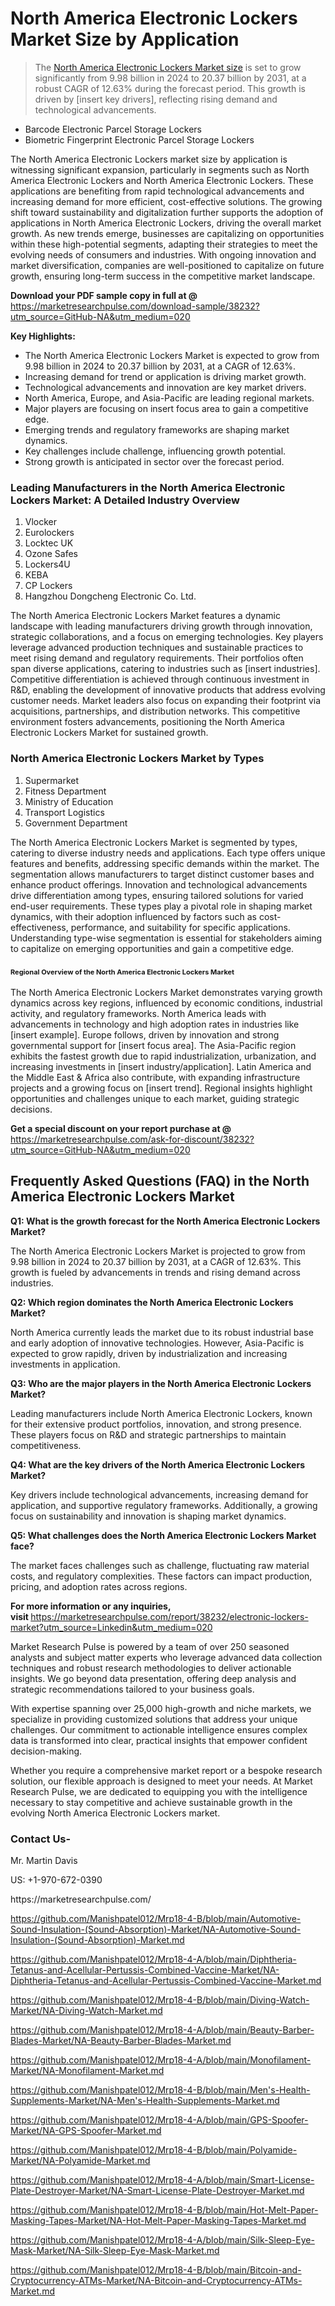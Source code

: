 <h1>North America Electronic Lockers Market&nbsp;Size by Application</h1><blockquote><p>The <a href="https://marketresearchpulse.com/download-sample/38232?utm_source=GitHub-NA&amp;utm_medium=020">North America Electronic Lockers Market size</a> is set to grow significantly from 9.98 billion in 2024 to 20.37 billion by 2031, at a robust CAGR of 12.63% during the forecast period. This growth is driven by [insert key drivers], reflecting rising demand and technological advancements.</p></blockquote><ul><li>Barcode Electronic Parcel Storage Lockers <li> Biometric Fingerprint Electronic Parcel Storage Lockers</li></ul><p>The North America Electronic Lockers market size by application is witnessing significant expansion, particularly in segments such as North America Electronic Lockers and North America Electronic Lockers. These applications are benefiting from rapid technological advancements and increasing demand for more efficient, cost-effective solutions. The growing shift toward sustainability and digitalization further supports the adoption of applications in North America Electronic Lockers, driving the overall market growth. As new trends emerge, businesses are capitalizing on opportunities within these high-potential segments, adapting their strategies to meet the evolving needs of consumers and industries. With ongoing innovation and market diversification, companies are well-positioned to capitalize on future growth, ensuring long-term success in the competitive market landscape.</p><p><strong>Download your PDF sample copy in full at @ </strong><a href="https://marketresearchpulse.com/download-sample/38232?utm_source=GitHub-NA&amp;utm_medium=020">https://marketresearchpulse.com/download-sample/38232?utm_source=GitHub-NA&amp;utm_medium=020</a></p><p><strong>Key Highlights: </strong></p><ul><li>The North America Electronic Lockers Market is expected to grow from 9.98 billion in 2024 to 20.37 billion by 2031, at a CAGR of 12.63%.</li><li>Increasing demand for trend or application is driving market growth.</li><li>Technological advancements and innovation are key market drivers.</li><li>North America, Europe, and Asia-Pacific are leading regional markets.</li><li>Major players are focusing on insert focus area to gain a competitive edge.</li><li>Emerging trends and regulatory frameworks are shaping market dynamics.</li><li>Key challenges include challenge, influencing growth potential.</li><li>Strong growth is anticipated in sector over the forecast period.</li></ul><h3>Leading Manufacturers in the North America Electronic Lockers Market: A Detailed Industry Overview</h3><ol><li>Vlocker</li><li>Eurolockers</li><li>Locktec UK</li><li>Ozone Safes</li><li>Lockers4U</li><li>KEBA</li><li>CP Lockers</li><li>Hangzhou Dongcheng Electronic Co. Ltd.</li></ol><div class="flex max-w-full flex-col flex-grow"><div class="min-h-8 text-message flex w-full flex-col items-end gap-2 whitespace-normal break-words [.text-message+&amp;]:mt-5" dir="auto" data-message-author-role="assistant" data-message-id="fd8432e4-4910-450d-b182-61b7bfb0a01f" data-message-model-slug="gpt-4o"><div class="flex w-full flex-col gap-1 empty:hidden first:pt-[3px]"><div class="markdown prose w-full break-words dark:prose-invert light"><p>The North America Electronic Lockers Market features a dynamic landscape with leading manufacturers driving growth through innovation, strategic collaborations, and a focus on emerging technologies. Key players leverage advanced production techniques and sustainable practices to meet rising demand and regulatory requirements. Their portfolios often span diverse applications, catering to industries such as [insert industries]. Competitive differentiation is achieved through continuous investment in R&amp;D, enabling the development of innovative products that address evolving customer needs. Market leaders also focus on expanding their footprint via acquisitions, partnerships, and distribution networks. This competitive environment fosters advancements, positioning the North America Electronic Lockers Market for sustained growth.</p></div></div></div></div><h3>North America Electronic Lockers Market by Types</h3><ol><li>Supermarket <li> Fitness Department <li> Ministry of Education <li> Transport Logistics <li> Government Department</li></ol><div class="flex max-w-full flex-col flex-grow"><div class="min-h-8 text-message flex w-full flex-col items-end gap-2 whitespace-normal break-words [.text-message+&amp;]:mt-5" dir="auto" data-message-author-role="assistant" data-message-id="084470be-0bb7-4664-bddf-5156b4f41249" data-message-model-slug="gpt-4o-mini"><div class="flex w-full flex-col gap-1 empty:hidden first:pt-[3px]"><div class="markdown prose w-full break-words dark:prose-invert light"><p>The North America Electronic Lockers Market is segmented by types, catering to diverse industry needs and applications. Each type offers unique features and benefits, addressing specific demands within the market. The segmentation allows manufacturers to target distinct customer bases and enhance product offerings. Innovation and technological advancements drive differentiation among types, ensuring tailored solutions for varied end-user requirements. These types play a pivotal role in shaping market dynamics, with their adoption influenced by factors such as cost-effectiveness, performance, and suitability for specific applications. Understanding type-wise segmentation is essential for stakeholders aiming to capitalize on emerging opportunities and gain a competitive edge.</p></div></div></div></div><h3><span style="font-size: 11px;">Regional Overview of the North America Electronic Lockers Market</span></h3><div class="flex max-w-full flex-col flex-grow"><div class="min-h-8 text-message flex w-full flex-col items-end gap-2 whitespace-normal break-words [.text-message+&amp;]:mt-5" dir="auto" data-message-author-role="assistant" data-message-id="e9038762-ce64-4e30-91c9-9bd413514231" data-message-model-slug="gpt-4o-mini"><div class="flex w-full flex-col gap-1 empty:hidden first:pt-[3px]"><div class="markdown prose w-full break-words dark:prose-invert light"><p>The North America Electronic Lockers Market demonstrates varying growth dynamics across key regions, influenced by economic conditions, industrial activity, and regulatory frameworks. North America leads with advancements in technology and high adoption rates in industries like [insert example]. Europe follows, driven by innovation and strong governmental support for [insert focus area]. The Asia-Pacific region exhibits the fastest growth due to rapid industrialization, urbanization, and increasing investments in [insert industry/application]. Latin America and the Middle East &amp; Africa also contribute, with expanding infrastructure projects and a growing focus on [insert trend]. Regional insights highlight opportunities and challenges unique to each market, guiding strategic decisions.</p></div></div></div></div><p><strong>Get a special discount on your report purchase at @ </strong><a href="https://marketresearchpulse.com/ask-for-discount/38232?utm_source=GitHub-NA&amp;utm_medium=020">https://marketresearchpulse.com/ask-for-discount/38232?utm_source=GitHub-NA&amp;utm_medium=020</a></p><h2>Frequently Asked Questions (FAQ) in the North America Electronic Lockers Market</h2><p><strong>Q1: What is the growth forecast for the North America Electronic Lockers Market?</strong></p><p>The North America Electronic Lockers Market is projected to grow from 9.98 billion in 2024 to 20.37 billion by 2031, at a CAGR of 12.63%. This growth is fueled by advancements in trends and rising demand across industries.</p><p><strong>Q2: Which region dominates the North America Electronic Lockers Market?</strong></p><p>North America currently leads the market due to its robust industrial base and early adoption of innovative technologies. However, Asia-Pacific is expected to grow rapidly, driven by industrialization and increasing investments in application.</p><p><strong>Q3: Who are the major players in the North America Electronic Lockers Market?</strong></p><p>Leading manufacturers include North America Electronic Lockers, known for their extensive product portfolios, innovation, and strong presence. These players focus on R&amp;D and strategic partnerships to maintain competitiveness.</p><p><strong>Q4: What are the key drivers of the North America Electronic Lockers Market?</strong></p><p>Key drivers include technological advancements, increasing demand for application, and supportive regulatory frameworks. Additionally, a growing focus on sustainability and innovation is shaping market dynamics.</p><p><strong>Q5: What challenges does the North America Electronic Lockers Market face?</strong></p><p>The market faces challenges such as challenge, fluctuating raw material costs, and regulatory complexities. These factors can impact production, pricing, and adoption rates across regions.</p><p><strong>For more information or any inquiries, visit&nbsp;</strong><a href="https://marketresearchpulse.com/report/38232/electronic-lockers-market?utm_source=Linkedin&utm_medium=020">https://marketresearchpulse.com/report/38232/electronic-lockers-market?utm_source=Linkedin&utm_medium=020</a></p><p>Market Research Pulse is powered by a team of over 250 seasoned analysts and subject matter experts who leverage advanced data collection techniques and robust research methodologies to deliver actionable insights. We go beyond data presentation, offering deep analysis and strategic recommendations tailored to your business goals.</p><p>With expertise spanning over 25,000 high-growth and niche markets, we specialize in providing customized solutions that address your unique challenges. Our commitment to actionable intelligence ensures complex data is transformed into clear, practical insights that empower confident decision-making.</p><p>Whether you require a comprehensive market report or a bespoke research solution, our flexible approach is designed to meet your needs. At Market Research Pulse, we are dedicated to equipping you with the intelligence necessary to stay competitive and achieve sustainable growth in the evolving North America Electronic Lockers market.</p><h3><strong>Contact Us-</strong></h3><p>Mr. Martin Davis</p><p>US: +1-970-672-0390</p><p>https://marketresearchpulse.com/</p><p><a href="https://github.com/Manishpatel012/Mrp18-4-B/blob/main/Automotive-Sound-Insulation-(Sound-Absorption)-Market/NA-Automotive-Sound-Insulation-(Sound-Absorption)-Market.md">https://github.com/Manishpatel012/Mrp18-4-B/blob/main/Automotive-Sound-Insulation-(Sound-Absorption)-Market/NA-Automotive-Sound-Insulation-(Sound-Absorption)-Market.md</a></p><p><a href="https://github.com/Manishpatel012/Mrp18-4-A/blob/main/Diphtheria-Tetanus-and-Acellular-Pertussis-Combined-Vaccine-Market/NA-Diphtheria-Tetanus-and-Acellular-Pertussis-Combined-Vaccine-Market.md">https://github.com/Manishpatel012/Mrp18-4-A/blob/main/Diphtheria-Tetanus-and-Acellular-Pertussis-Combined-Vaccine-Market/NA-Diphtheria-Tetanus-and-Acellular-Pertussis-Combined-Vaccine-Market.md</a></p><p><a href="https://github.com/Manishpatel012/Mrp18-4-B/blob/main/Diving-Watch-Market/NA-Diving-Watch-Market.md">https://github.com/Manishpatel012/Mrp18-4-B/blob/main/Diving-Watch-Market/NA-Diving-Watch-Market.md</a></p><p><a href="https://github.com/Manishpatel012/Mrp18-4-A/blob/main/Beauty-Barber-Blades-Market/NA-Beauty-Barber-Blades-Market.md">https://github.com/Manishpatel012/Mrp18-4-A/blob/main/Beauty-Barber-Blades-Market/NA-Beauty-Barber-Blades-Market.md</a></p><p><a href="https://github.com/Manishpatel012/Mrp18-4-A/blob/main/Monofilament-Market/NA-Monofilament-Market.md">https://github.com/Manishpatel012/Mrp18-4-A/blob/main/Monofilament-Market/NA-Monofilament-Market.md</a></p><p><a href="https://github.com/Manishpatel012/Mrp18-4-B/blob/main/Men's-Health-Supplements-Market/NA-Men's-Health-Supplements-Market.md">https://github.com/Manishpatel012/Mrp18-4-B/blob/main/Men's-Health-Supplements-Market/NA-Men's-Health-Supplements-Market.md</a></p><p><a href="https://github.com/Manishpatel012/Mrp18-4-A/blob/main/GPS-Spoofer-Market/NA-GPS-Spoofer-Market.md">https://github.com/Manishpatel012/Mrp18-4-A/blob/main/GPS-Spoofer-Market/NA-GPS-Spoofer-Market.md</a></p><p><a href="https://github.com/Manishpatel012/Mrp18-4-B/blob/main/Polyamide-Market/NA-Polyamide-Market.md">https://github.com/Manishpatel012/Mrp18-4-B/blob/main/Polyamide-Market/NA-Polyamide-Market.md</a></p><p><a href="https://github.com/Manishpatel012/Mrp18-4-A/blob/main/Smart-License-Plate-Destroyer-Market/NA-Smart-License-Plate-Destroyer-Market.md">https://github.com/Manishpatel012/Mrp18-4-A/blob/main/Smart-License-Plate-Destroyer-Market/NA-Smart-License-Plate-Destroyer-Market.md</a></p><p><a href="https://github.com/Manishpatel012/Mrp18-4-B/blob/main/Hot-Melt-Paper-Masking-Tapes-Market/NA-Hot-Melt-Paper-Masking-Tapes-Market.md">https://github.com/Manishpatel012/Mrp18-4-B/blob/main/Hot-Melt-Paper-Masking-Tapes-Market/NA-Hot-Melt-Paper-Masking-Tapes-Market.md</a></p><p><a href="https://github.com/Manishpatel012/Mrp18-4-A/blob/main/Silk-Sleep-Eye-Mask-Market/NA-Silk-Sleep-Eye-Mask-Market.md">https://github.com/Manishpatel012/Mrp18-4-A/blob/main/Silk-Sleep-Eye-Mask-Market/NA-Silk-Sleep-Eye-Mask-Market.md</a></p><p><a href="https://github.com/Manishpatel012/Mrp18-4-B/blob/main/Bitcoin-and-Cryptocurrency-ATMs-Market/NA-Bitcoin-and-Cryptocurrency-ATMs-Market.md">https://github.com/Manishpatel012/Mrp18-4-B/blob/main/Bitcoin-and-Cryptocurrency-ATMs-Market/NA-Bitcoin-and-Cryptocurrency-ATMs-Market.md</a></p>
